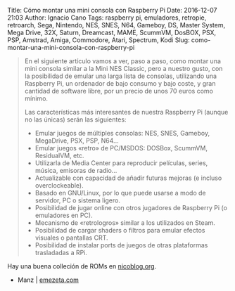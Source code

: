 Title: Cómo montar una mini consola con Raspberry Pi
Date: 2016-12-07 21:03
Author: Ignacio Cano
Tags: raspberry pi, emuladores, retropie, retroarch, Sega, Nintendo, NES, SNES, N64, Gameboy, DS, Master System, Mega Drive, 32X, Saturn, Dreamcast, MAME, ScummVM, DosBOX, PSX, PSP, Amstrad, Amiga, Commodore, Atari, Spectrum, Kodi
Slug: como-montar-una-mini-consola-con-raspberry-pi

> En el siguiente artículo vamos a ver, paso a paso, como montar una mini
> consola similar a la Mini NES Classic, pero a nuestro gusto, con la
> posibilidad de emular una larga lista de consolas, utilizando una Raspberry
> Pi, un ordenador de bajo consumo y bajo coste, y gran cantidad de software
> libre, por un precio de unos 70 euros como mínimo.
>
> Las características más interesantes de nuestra Raspberry Pi (aunque no las
> únicas) serán las siguientes:
>
> - Emular juegos de múltiples consolas: NES, SNES, Gameboy, MegaDrive, PSX,
>   PSP, N64...
> - Emular juegos «retro» de PC/MSDOS: DOSBox, ScummVM, ResidualVM, etc.
> - Utilizarla de Media Center para reproducir películas, series, música,
>   emisoras de radio...
> - Actualizable con capacidad de añadir futuras mejoras (e incluso
>   overclockeable).
> - Basado en GNU/Linux, por lo que puede usarse a modo de servidor, PC o
>   sistema ligero.
> - Posibilidad de jugar online con otros jugadores de Raspberry Pi (o
>   emuladores en PC).
> - Mecanismo de «retrologros» similar a los utilizados en Steam.
> - Posibilidad de cargar shaders o filtros para emular efectos visuales o
>   pantallas CRT.
> - Posibilidad de instalar ports de juegos de otras plataformas trasladadas a
>   RPi.

Hay una buena colleción de ROMs en [nicoblog.org][].

- Manz | [emezeta.com][]

  [emezeta.com]: http://www.emezeta.com/articulos/como-montar-una-mini-consola-con-raspberry-pi
    "Cómo montar una mini consola con Raspberry Pi"
  [nicoblog.org]: http://nicoblog.org/rompacks-romsets/
    "FULL ROMPACKS – ROMSETS Collection Download"
